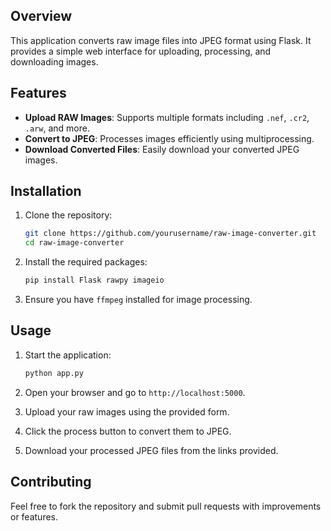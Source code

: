 ## Overview
This application converts raw image files into JPEG format using Flask. It provides a simple web interface for uploading, processing, and downloading images.

## Features
- **Upload RAW Images**: Supports multiple formats including `.nef`, `.cr2`, `.arw`, and more.
- **Convert to JPEG**: Processes images efficiently using multiprocessing.
- **Download Converted Files**: Easily download your converted JPEG images.

## Installation
1. Clone the repository:
   ```bash
   git clone https://github.com/yourusername/raw-image-converter.git
   cd raw-image-converter
   ```

2. Install the required packages:
   ```bash
   pip install Flask rawpy imageio
   ```

3. Ensure you have `ffmpeg` installed for image processing.

## Usage
1. Start the application:
   ```bash
   python app.py
   ```

2. Open your browser and go to `http://localhost:5000`.

3. Upload your raw images using the provided form.

4. Click the process button to convert them to JPEG.

5. Download your processed JPEG files from the links provided.

## Contributing
Feel free to fork the repository and submit pull requests with improvements or features.

